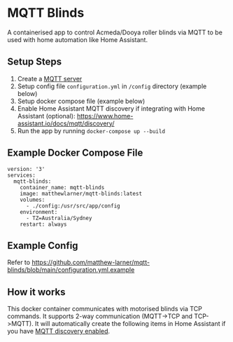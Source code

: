 # MQTT Blinds
A containerised app to control Acmeda/Dooya roller blinds via MQTT to be used with home automation like Home Assistant.

## Setup Steps
1. Create a [MQTT server](https://hub.docker.com/_/eclipse-mosquitto)
2. Setup config file `configuration.yml` in `/config` directory (example below)
3. Setup docker compose file (example below)
4. Enable Home Assistant MQTT discovery if integrating with Home Assistant (optional): https://www.home-assistant.io/docs/mqtt/discovery/
5. Run the app by running `docker-compose up --build`

## Example Docker Compose File
```
version: '3'
services:
  mqtt-blinds:
    container_name: mqtt-blinds
    image: matthewlarner/mqtt-blinds:latest
    volumes:
      - ./config:/usr/src/app/config
    environment:
      - TZ=Australia/Sydney
    restart: always
```

## Example Config

Refer to https://github.com/matthew-larner/mqtt-blinds/blob/main/configuration.yml.example

## How it works
This docker container communicates with motorised blinds via TCP commands. It supports 2-way communication (MQTT->TCP and TCP->MQTT). It will automatically create the following items in Home Assistant if you have [MQTT discovery enabled](https://www.home-assistant.io/docs/mqtt/discovery/). 

